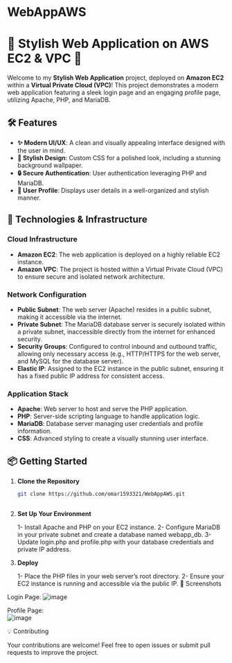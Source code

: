 # WebAppAWS
# 🌟 Stylish Web Application on AWS EC2 & VPC 🌟

Welcome to my **Stylish Web Application** project, deployed on **Amazon EC2** within a **Virtual Private Cloud (VPC)**! This project demonstrates a modern web application featuring a sleek login page and an engaging profile page, utilizing Apache, PHP, and MariaDB.

## 🛠️ Features
- **✨ Modern UI/UX**: A clean and visually appealing interface designed with the user in mind.
- **🎨 Stylish Design**: Custom CSS for a polished look, including a stunning background wallpaper.
- **🔒 Secure Authentication**: User authentication leveraging PHP and MariaDB.
- **👤 User Profile**: Displays user details in a well-organized and stylish manner.

## 🚀 Technologies & Infrastructure

### **Cloud Infrastructure**
- **Amazon EC2**: The web application is deployed on a highly reliable EC2 instance.
- **Amazon VPC**: The project is hosted within a Virtual Private Cloud (VPC) to ensure secure and isolated network architecture.

### **Network Configuration**
- **Public Subnet**: The web server (Apache) resides in a public subnet, making it accessible via the internet.
- **Private Subnet**: The MariaDB database server is securely isolated within a private subnet, inaccessible directly from the internet for enhanced security.
- **Security Groups**: Configured to control inbound and outbound traffic, allowing only necessary access (e.g., HTTP/HTTPS for the web server, and MySQL for the database server).
- **Elastic IP**: Assigned to the EC2 instance in the public subnet, ensuring it has a fixed public IP address for consistent access.

### **Application Stack**
- **Apache**: Web server to host and serve the PHP application.
- **PHP**: Server-side scripting language to handle application logic.
- **MariaDB**: Database server managing user credentials and profile information.
- **CSS**: Advanced styling to create a visually stunning user interface.

## 📦 Getting Started

1. **Clone the Repository**
   ```bash
   git clone https://github.com/omar1593321/WebAppAWS.git
  
   ```
2. **Set Up Your Environment**

    1- Install Apache and PHP on your EC2 instance.
    2- Configure MariaDB in your private subnet and create a database named webapp_db.
    3- Update login.php and profile.php with your database credentials and private IP address.
   
3. **Deploy**

    1- Place the PHP files in your web server’s root directory.
    2- Ensure your EC2 instance is running and accessible via the public IP.
📸 Screenshots

Login Page:
![image](https://github.com/user-attachments/assets/37ff3619-3d10-4abc-a37e-283d577f17df)


Profile Page:   
![image](https://github.com/user-attachments/assets/9bf47d5b-45cd-422f-83b2-acc620bb4fc2)

💡 Contributing

Your contributions are welcome! Feel free to open issues or submit pull requests to improve the project.
